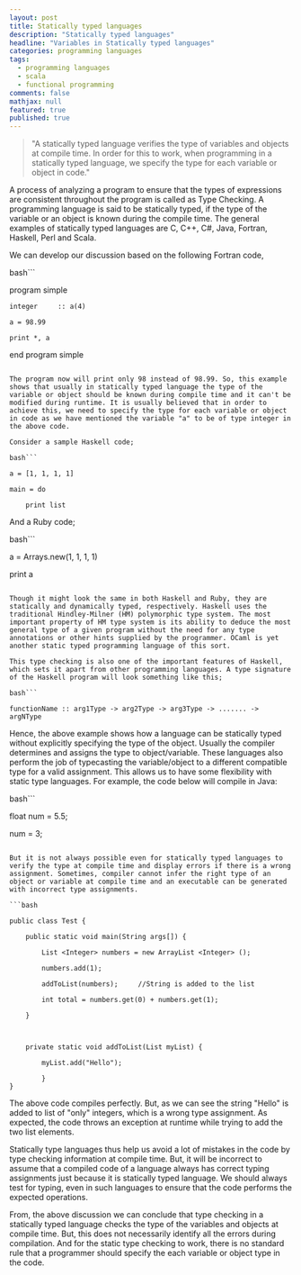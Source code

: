 ```yaml
---
layout: post
title: Statically typed languages
description: "Statically typed languages"
headline: "Variables in Statically typed languages"
categories: programming languages
tags: 
  - programming languages
  - scala
  - functional programming
comments: false
mathjax: null
featured: true
published: true
---
```


>&quot;A statically typed language verifies the type of variables and objects at compile time. In order for this
to work, when programming in a statically typed language, we specify the type for each variable or object in code.&quot;

A process of analyzing a program to ensure that the types of expressions are consistent throughout the program is called as Type Checking. A programming language is said to be statically typed, if the type of the variable or an object is known during the compile time. The general examples of statically typed languages are C, C++, C#, Java, Fortran, Haskell, Perl and Scala. 

We can develop our discussion based on the following Fortran code,

bash```

program simple

    integer     :: a(4)
    
    a = 98.99
    
    print *, a

end program simple

```

The program now will print only 98 instead of 98.99. So, this example shows that usually in statically typed language the type of the variable or object should be known during compile time and it can't be modified during runtime. It is usually believed that in order to achieve this, we need to specify the type for each variable or object in code as we have mentioned the variable "a" to be of type integer in the above code.

Consider a sample Haskell code;

bash```

a = [1, 1, 1, 1]

main = do

    print list

```

And a Ruby code;

bash```

a = Arrays.new(1, 1, 1, 1)

print a

```

Though it might look the same in both Haskell and Ruby, they are statically and dynamically typed, respectively. Haskell uses the traditional Hindley-Milner (HM) polymorphic type system. The most important property of HM type system is its ability to deduce the most general type of a given program without the need for any type annotations or other hints supplied by the programmer. OCaml is yet another static typed programming language of this sort.

This type checking is also one of the important features of Haskell, which sets it apart from other programming languages. A type signature of the Haskell program will look something like this;

bash```

functionName :: arg1Type -> arg2Type -> arg3Type -> ....... -> argNType

```

Hence, the above example shows how a language can be statically typed without explicitly specifying the type of the object. Usually the compiler determines and assigns the type to object/variable. These languages also perform the job of typecasting the variable/object to a different compatible type for a valid assignment. This allows us to have some flexibility with static type languages. For example, the code below will compile in Java:

bash```

float num = 5.5;

num = 3;

```

But it is not always possible even for statically typed languages to verify the type at compile time and display errors if there is a wrong assignment. Sometimes, compiler cannot infer the right type of an object or variable at compile time and an executable can be generated with incorrect type assignments.

```bash

public class Test {

    public static void main(String args[]) {

        List <Integer> numbers = new ArrayList <Integer> ();
    
        numbers.add(1);
    
        addToList(numbers);     //String is added to the list
    
        int total = numbers.get(0) + numbers.get(1);

    }



    private static void addToList(List myList) {
        
        myList.add("Hello");

        }   
}

```

The above code compiles perfectly. But, as we can see the string "Hello" is added to list of "only" integers, which is a wrong type assignment. As expected, the code throws an exception at runtime while trying to add the two list elements. 

Statically type languages thus help us avoid a lot of mistakes in the code by type checking information at compile time. But, it will be incorrect to assume that a compiled code of a language always has correct typing assignments just because it is statically typed language. We should always test for typing, even in such languages to ensure that the code performs the expected operations.

From, the above discussion we can conclude that type checking in a statically typed language checks the type of the variables and objects at compile time. But, this does not necessarily identify all the errors during compilation. And for the static type checking to work, there is no standard rule that a programmer should specify the each variable or object type in the code.
